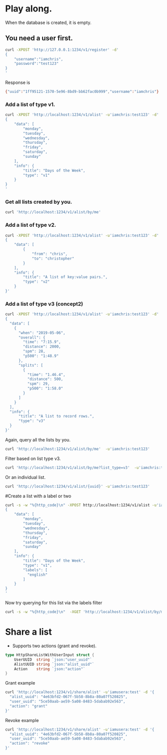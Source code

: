 


# Play along.
When the database is created, it is empty.

## You need a user first.
```sh
curl -XPOST 'http://127.0.0.1:1234/v1/register' -d'
{
    "username":"iamchris",
    "password":"test123"
}
'
```
Response is
```sh
{"uuid":"1ff95121-1570-5e96-8bd9-bb62fac0b999","username":"iamchris"}
```

### Add a list of type v1.

```sh
curl -XPOST 'http://localhost:1234/v1/alist' -u'iamchris:test123' -d'
{
    "data": [
        "monday",
        "tuesday",
        "wednesday",
        "thursday",
        "friday",
        "saturday",
        "sunday"
    ],
    "info": {
        "title": "Days of the Week",
        "type": "v1"
    }
}
'
```

### Get all lists created by you.
```sh
curl 'http://localhost:1234/v1/alist/by/me'
```

### Add a list of type v2.

```sh
curl -XPOST 'http://localhost:1234/v1/alist' -u'iamchris:test123' -d'
{
    "data": [
        {
            "from": "chris",
            "to": "christopher"
        }
    ],
    "info": {
        "title": "A list of key:value pairs.",
        "type": "v2"
    }
}'
```

### Add a list of type v3 (concept2)
```sh
curl -XPOST 'http://localhost:1234/v1/alist' -u'iamchris:test123' -d'
{
  "data": [
    {
      "when": "2019-05-06",
      "overall": {
        "time": "7:15.9",
        "distance": 2000,
        "spm": 28,
        "p500": "1:48.9"
      },
      "splits": [
        {
          "time": "1.46.4",
          "distance": 500,
          "spm": 29,
          "p500": "1:58.0"
        }
      ]
    }
  ],
  "info": {
      "title": "A list to record rows.",
      "type": "v3"
  }
}'
```

Again, query all the lists by you.
```sh
curl 'http://localhost:1234/v1/alist/by/me'  -u'iamchris:test123'
```

Filter based on list type v3.
```sh
curl 'http://localhost:1234/v1/alist/by/me?list_type=v3'  -u'iamchris:test123'
```

Or an individual list.
```sh
curl 'http://localhost:1234/v1/alist/{uuid}' -u'iamchris:test123'
```

#Create a list with a label or two
```sh
curl -s -w "%{http_code}\n" -XPOST http://localhost:1234/v1/alist -u'iamchris:test123' -d'
{
    "data": [
        "monday",
        "tuesday",
        "wednesday",
        "thursday",
        "friday",
        "saturday",
        "sunday"
    ],
    "info": {
        "title": "Days of the Week",
        "type": "v1",
        "labels": [
          "english"
        ]
    }
}
'
```

Now try querying for this list via the labels filter
```sh
curl -s -w "%{http_code}\n"  -XGET 'http://localhost:1234/v1/alist/by/me?labels=english' -u'iamchris:test123'
```


# Share a list
- Supports two actions (grant and revoke).

```go
type HttpShareListWithUserInput struct {
	UserUUID  string `json:"user_uuid"`
	AlistUUID string `json:"alist_uuid"`
	Action    string `json:"action"`
}
```
Grant example
```sh
curl 'http://localhost:1234/v1/share/alist' -u'iamusera:test' -d '{
  "alist_uuid": "4e63bfd2-067f-5b58-8b8a-80a07f520825",
  "user_uuid": "5ce50aab-ae59-5a08-8483-5dabab92e563",
  "action": "grant"
}'
```

Revoke example
```sh
curl 'http://localhost:1234/v1/share/alist' -u'iamusera:test' -d '{
  "alist_uuid": "4e63bfd2-067f-5b58-8b8a-80a07f520825",
  "user_uuid": "5ce50aab-ae59-5a08-8483-5dabab92e563",
  "action": "revoke"
}'
```

